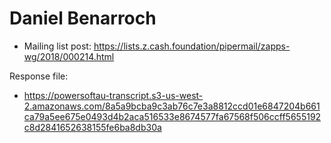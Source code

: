 # Daniel Benarroch

* Mailing list post: <https://lists.z.cash.foundation/pipermail/zapps-wg/2018/000214.html>

Response file:

* https://powersoftau-transcript.s3-us-west-2.amazonaws.com/8a5a9bcba9c3ab76c7e3a8812ccd01e6847204b661ca79a5ee675e0493d4b2aca516533e8674577fa67568f506ccff5655192c8d2841652638155fe6ba8db30a
